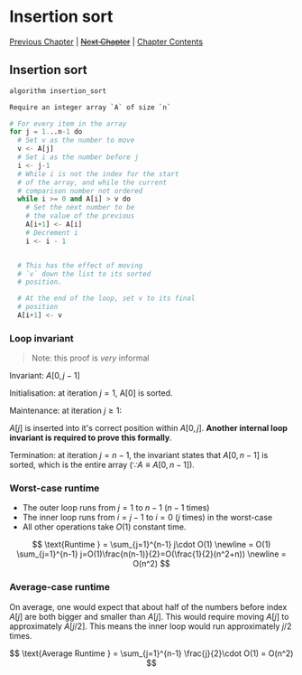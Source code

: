 # Insertion sort <!-- omit in toc -->

[Previous Chapter][prev] | [~~Next Chapter~~][next] | [Chapter Contents][index]

[prev]: ./01invariants
[next]: ./index
[index]: ./index

## Insertion sort

```python
algorithm insertion_sort

Require an integer array `A` of size `n`

# For every item in the array
for j = 1...n-1 do
  # Set v as the number to move
  v <- A[j]
  # Set i as the number before j
  i <- j-1
  # While i is not the index for the start
  # of the array, and while the current
  # comparison number not ordered
  while i >= 0 and A[i] > v do
    # Set the next number to be
    # the value of the previous
    A[i+1] <- A[i]
    # Decrement i
    i <- i - 1


  # This has the effect of moving
  # `v` down the list to its sorted
  # position.

  # At the end of the loop, set v to its final
  # position
  A[i+1] <- v
```

### Loop invariant

> Note: this proof is _very_ informal

Invariant: $A[0,j-1]$

Initialisation: at iteration $j=1$, A[0] is sorted.

Maintenance: at iteration $j \geq 1$:

$A[j]$ is inserted into it's correct position within $A[0,j]$. **Another internal loop invariant is required to prove this formally**.

Termination: at iteration $j=n-1$, the invariant states that $A[0,n-1]$ is sorted, which is the entire array $(\because A \equiv A[0,n-1])$.

### Worst-case runtime

- The outer loop runs from $j=1$ to $n-1$ ($n-1$ times)
- The inner loop runs from $i=j-1$ to $i=0$ ($j$ times) in the worst-case
- All other operations take $O(1)$ constant time.

$$
\text{Runtime } = \sum_{j=1}^{n-1} j\cdot O(1)
\newline = O(1) \sum_{j=1}^{n-1} j=O(1)\frac{n(n-1)}{2}=O(\frac{1}{2}(n^2+n))
\newline = O(n^2)
$$

### Average-case runtime

On average, one would expect that about half of the numbers before index $A[j]$ are both bigger and smaller than $A[j]$. This would require moving $A[j]$ to approximately $A[j/2]$. This means the inner loop would run approximately $j/2$ times.

$$
\text{Average Runtime } = \sum_{j=1}^{n-1} \frac{j}{2}\cdot O(1) = O(n^2)
$$